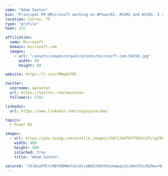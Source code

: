 ```yaml
---
name: "Adam Saxton"
bio: "Principal PM @Microsoft working on #PowerBI, #SSRS and #SSAS. I also go by @GuyInACube"
location: Conroe, TX
type: "profile"
heat: 125

affiliation:
  name: Microsoft
  domain: microsoft.com
  images:
    - url: "/assets/images/organizations/microsoft.com-50x50.jpg"
      width: 50
      height: 50

website: https://t.co/sfMHqOSfBC

twitter:
  username: awsaxton
  url: https://twitter.com/awsaxton
  followers: 5702

linkedin:
  url: https://www.linkedin.com/in/guyinacube/

topics:
  - Power BI

images:
  - url: https://pbs.twimg.com/profile_images/1367134870779101197/1pI9LWWn_400x400.jpg
    width: 400
    height: 400
    isCached: true
    title: "Adam Saxton"

secured: "t9JAoyFHlYiMBfOOMHm7a2v0jcaB68JX65t0sUempqvdji04oTXn/H29wv+Oi7JrCAJJdIgKbFSYYRbrhN0pwC8+MUntP2uketu/+5BtPYAoYlRXGLdKkjC8yya9HiR3sSDh8RF1C5QxYVqu6Y4oDOI8w+oOcrGMpgWkibUWqHZdErIpARrwWEQCHECe7T3eFw3BQFX/gYMRFFty+UDP9Jd9ZRTRQ2h1M9GV/++/vSNJLlZYkv4dkRrMQsACeMYEjFEW8l3H4JwqH2aZ8WJyE+lyra8dPLXrzvxF6WPIninhFyjjF+naj0uRzwBtohBTNDFmcBQFAp1yoZiNdHZZhLgWr80XfW+0tb7VeZz7gHMpex5QLD8Pxtgf8paq/RijoFVspGvtqSsA39ZohC2Ml3BhUDo40Z6xHULhQ1Xemwk=;TZyOkByhhqIu9YEeW58G1w=="
---
```


